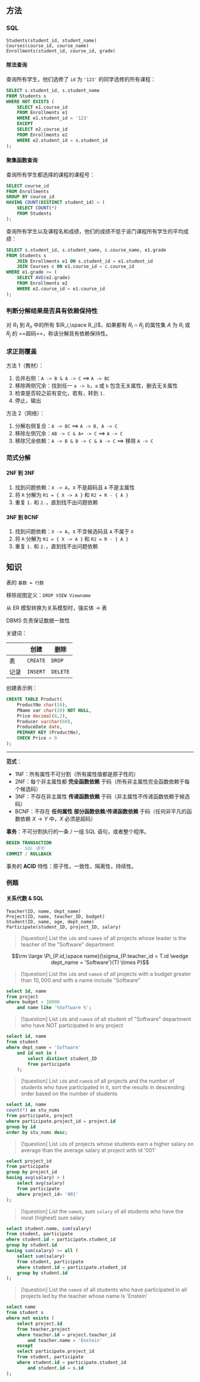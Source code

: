 ## 方法

### SQL

```text
Students(student_id, student_name)
Courses(course_id, course_name)
Enrollments(student_id, course_id, grade)
```

#### 除法查询

查询所有学生，他们选修了 `id` 为 `'123'` 的同学选修的所有课程：

```sql
SELECT s.student_id, s.student_name
FROM Students s
WHERE NOT EXISTS (
    SELECT e1.course_id
    FROM Enrollments e1
    WHERE e1.student_id = '123'
    EXCEPT
    SELECT e2.course_id
    FROM Enrollments e2
    WHERE e2.student_id = s.student_id
);
```

#### 聚集函数查询

查询所有学生都选择的课程的课程号：

```sql
SELECT course_id
FROM Enrollments
GROUP BY course_id
HAVING COUNT(DISTINCT student_id) = (
	SELECT COUNT(*)
	FROM Students
);
```

查询所有学生以及课程名和成绩，他们的成绩不低于该门课程所有学生的平均成绩：

```sql
SELECT s.student_id, s.student_name, c.course_name, e1.grade
FROM Students s
	JOIN Enrollments e1 ON s.student_id = e1.student_id
	JOIN Courses c ON e1.course_id = c.course_id
WHERE e1.grade >= (
    SELECT AVG(e2.grade)
    FROM Enrollments e2
    WHERE e2.course_id = e1.course_id
);
```

### 判断分解结果是否具有依赖保持性

对 $R_1$ 到 $R_n$ 中的所有 $(R_i,\space R_j)$，如果都有 $R_i \cap R_j$ 的属性集 $A$ 为 $R_i$ 或 $R_j$ 的 ==超码==，称该分解具有依赖保持性。

### 求正则覆盖

方法 1（教材）：

1. 合并右侧：`A -> B & A -> C` ==> `A -> BC`
2. 移除两侧冗余：找到任一 `a -> b`，`a` 或 `b` 包含无关属性，删去无关属性
3. 检查是否较之前有变化，若有，转到 `1.`
4. 停止，输出

方法 2（网络）：

1. 分解右侧复合：`A -> BC` ==> `A -> B, A -> C`
2. 移除左侧冗余：`AB -> C & A+ -> C` ==> `A -> C`
3. 移除冗余依赖：`A -> B & B -> C & A -> C` ==> 移除 `A -> C`

### 范式分解

#### 2NF 到 3NF

1. 找到问题依赖：`X -> A`，`X` 不是超码且 `A` 不是主属性
2. 将 `R` 分解为 `R1 = { X -> A }` 和 `R2 = R - { A }`
3. 重复 `1.` 和 `2.`，直到找不出问题依赖

#### 3NF 到 BCNF

1. 找到问题依赖：`X -> A`，`X` 不含候选码且 `A` 不属于 `X`
2. 将 `R` 分解为 `R1 = { X -> A }` 和 `R2 = R - { A }`
3. 重复 `1.` 和 `2.`，直到找不出问题依赖

## 知识

表的 `基数 = 行数`

移除视图定义：`DROP VIEW Viewname`

从 ER 模型转换为关系模型时，强实体 -> 表

DBMS 负责保证数据一致性

关键词：

|     | 创建       | 删除       |
| --- | -------- | -------- |
| 表   | `CREATE` | `DROP`   |
| 记录  | `INSERT` | `DELETE` |

创建表示例：

```sql
CREATE TABLE Product(
	ProductNo char(10),
	PName var char(20) NOT NULL,
	Price decimal(8,2),
	Producer varchar(60),
	ProduceDate date,
	PRIMARY KEY (ProductNo),
	CHECK Price > 0
);
```

---

**范式**：

- 1NF：所有属性不可分割（所有属性值都是原子性的）
- 2NF：每个非主属性都 **完全函数依赖** 于码（所有非主属性完全函数依赖于每个候选码）
- 3NF：不存在非主属性 **传递函数依赖** 于码（非主属性不传递函数依赖于候选码）
- BCNF：不存在 **任何属性** **部分函数依赖**/**传递函数依赖** 于码（任何非平凡的函数依赖 $X \rightarrow Y$ 中，$X$ 必须是超码）

**事务**：不可分割执行的一条 / 一组 SQL 语句，或者整个程序。

```sql
BEGIN TRANSACTION
	-- SQL 语句
COMMIT / ROLLBACK
```

事务的 **ACID** 特性：原子性，一致性，隔离性，持续性。

### 例题

#### 关系代数 & SQL

```text
Teacher(ID, name, dept_name)
Project(ID, name, teacher_ID, budget)
Student(ID, name, age, dept_name)
Participate(student_ID, project_ID, salary)
```

> [!question] List the `id`s and `name`s of all projects whose leader is the teacher of the "Software" department

$$\rm \large \Pi_{P.id,\space name}(\sigma_{P.teacher_id = T.id \wedge dept_name = 'Software'}(T) \times P)$$

> [!question] List the `id`s and `name`s of all projects with a budget greater than $10,000$ and with a name include "Software"

```sql
select id, name
from project
where budget > 10000
	and name like '%Software %';
```

> [!question] List `id`s and `name`s of all student of "Software" department who have NOT participated in any project

```sql
select id, name
from student
where dept_name = 'Software'
	and id not in (
		select distinct student_ID
		from participate
	);
```

> [!question] List `id`s and `name`s of all projects and the number of students who have participated in it, sort the results in descending order based on the number of students

```sql
select id, name
count(*) as stu_nums
from participate, project
where participate.project_id = project.id
group by id
order by stu_nums desc;
```

> [!question] List `id`s of projects whose students earn a higher salary on average than the average salary at project with id '001'

```sql
select project_id
from participate
group by project_id
having avg(salary) > (
	select avg(salary)
	from participate
	where project_id= '001'
);
```

> [!question] List the `name`s, sum `salary` of all students who have the most (highest) sum salary

```sql
select student.name, sum(salary)
from student, participate
where student.id = participate.student_id
group by student.id
having sum(salary) >= all (
	select sum(salary)
	from student, participate
	where student.id = participate.student_id
	group by student.id
);
```

> [!question] List the `name`s of all students who have participated in all projects led by the teacher whose name is 'Enstein'

```sql
select name
from student s
where not exists (
	select project.id
	from teacher,project
	where teacher.id = project.teacher_id
		and teacher.name = 'Enstein'
	except
	select participate.project_id
	from student, participate
	where student.id = participate.student_id
		and student.id = s.id
);
```